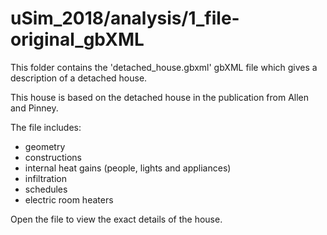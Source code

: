 # uSim_2018/analysis/1_file-original_gbXML

This folder contains the 'detached_house.gbxml' gbXML file which gives a description of a detached house.

This house is based on the detached house in the publication from Allen and Pinney.

The file includes:
 - geometry
 - constructions
 - internal heat gains (people, lights and appliances)
 - infiltration
 - schedules
 - electric room heaters
 
 Open the file to view the exact details of the house.
